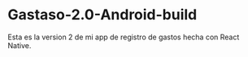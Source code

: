 # Gastaso-2.0-Android-build
Esta es la version 2 de mi app de registro de gastos hecha con React Native.
